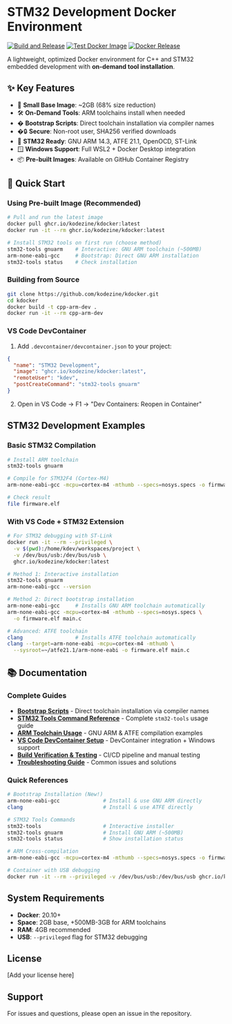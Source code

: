 # STM32 Development Docker Environment

[![Build and Release](https://github.com/kodezine/kdocker/actions/workflows/docker-build.yml/badge.svg)](https://github.com/kodezine/kdocker/actions/workflows/docker-build.yml)
[![Test Docker Image](https://github.com/kodezine/kdocker/actions/workflows/docker-test.yml/badge.svg)](https://github.com/kodezine/kdocker/actions/workflows/docker-test.yml)
[![Docker Release](https://github.com/kodezine/kdocker/actions/workflows/docker-release.yml/badge.svg)](https://github.com/kodezine/kdocker/actions/workflows/docker-release.yml)

A lightweight, optimized Docker environment for C++ and STM32 embedded development with **on-demand tool installation**.

## ✨ Key Features

- 🐳 **Small Base Image**: ~2GB (68% size reduction)
- 🛠️ **On-Demand Tools**: ARM toolchains install when needed
- � **Bootstrap Scripts**: Direct toolchain installation via compiler names
- �🔒 **Secure**: Non-root user, SHA256 verified downloads  
- 🎯 **STM32 Ready**: GNU ARM 14.3, ATFE 21.1, OpenOCD, ST-Link
- 🪟 **Windows Support**: Full WSL2 + Docker Desktop integration
- 📦 **Pre-built Images**: Available on GitHub Container Registry

## 🚀 Quick Start

### Using Pre-built Image (Recommended)
```bash
# Pull and run the latest image
docker pull ghcr.io/kodezine/kdocker:latest
docker run -it --rm ghcr.io/kodezine/kdocker:latest

# Install STM32 tools on first run (choose method)
stm32-tools gnuarm    # Interactive: GNU ARM toolchain (~500MB)
arm-none-eabi-gcc     # Bootstrap: Direct GNU ARM installation
stm32-tools status    # Check installation
```

### Building from Source
```bash
git clone https://github.com/kodezine/kdocker.git
cd kdocker
docker build -t cpp-arm-dev .
docker run -it --rm cpp-arm-dev
```

### VS Code DevContainer
1. Add `.devcontainer/devcontainer.json` to your project:
```json
{
  "name": "STM32 Development",
  "image": "ghcr.io/kodezine/kdocker:latest",
  "remoteUser": "kdev",
  "postCreateCommand": "stm32-tools gnuarm"
}
```
2. Open in VS Code → F1 → "Dev Containers: Reopen in Container"

## STM32 Development Examples

### Basic STM32 Compilation
```bash
# Install ARM toolchain
stm32-tools gnuarm

# Compile for STM32F4 (Cortex-M4)
arm-none-eabi-gcc -mcpu=cortex-m4 -mthumb --specs=nosys.specs -o firmware.elf main.c

# Check result
file firmware.elf
```

### With VS Code + STM32 Extension
```bash
# For STM32 debugging with ST-Link
docker run -it --rm --privileged \
  -v $(pwd):/home/kdev/workspaces/project \
  -v /dev/bus/usb:/dev/bus/usb \
  ghcr.io/kodezine/kdocker:latest
```

```bash
# Method 1: Interactive installation
stm32-tools gnuarm
arm-none-eabi-gcc --version

# Method 2: Direct bootstrap installation  
arm-none-eabi-gcc     # Installs GNU ARM toolchain automatically
arm-none-eabi-gcc -mcpu=cortex-m4 -mthumb --specs=nosys.specs \
  -o firmware.elf main.c

# Advanced: ATFE toolchain
clang                 # Installs ATFE toolchain automatically
clang --target=arm-none-eabi -mcpu=cortex-m4 -mthumb \
  --sysroot=~/atfe21.1/arm-none-eabi -o firmware.elf main.c
```

## 📚 Documentation

### Complete Guides
- **[Bootstrap Scripts](.readme/bootstrap-scripts.md)** - Direct toolchain installation via compiler names
- **[STM32 Tools Command Reference](.readme/stm32-tools-guide.md)** - Complete `stm32-tools` usage guide
- **[ARM Toolchain Usage](.readme/arm-toolchains.md)** - GNU ARM & ATFE compilation examples
- **[VS Code DevContainer Setup](.readme/devcontainer.md)** - DevContainer integration + Windows support
- **[Build Verification & Testing](.readme/build-testing.md)** - CI/CD pipeline and manual testing
- **[Troubleshooting Guide](.readme/troubleshooting.md)** - Common issues and solutions

### Quick References
```bash
# Bootstrap Installation (New!)
arm-none-eabi-gcc              # Install & use GNU ARM directly
clang                          # Install & use ATFE directly

# STM32 Tools Commands  
stm32-tools                    # Interactive installer
stm32-tools gnuarm             # Install GNU ARM (~500MB)  
stm32-tools status             # Show installation status

# ARM Cross-compilation
arm-none-eabi-gcc -mcpu=cortex-m4 -mthumb --specs=nosys.specs -o firmware.elf main.c

# Container with USB debugging
docker run -it --rm --privileged -v /dev/bus/usb:/dev/bus/usb ghcr.io/kodezine/kdocker:latest
```

## System Requirements
- **Docker**: 20.10+  
- **Space**: 2GB base, +500MB-3GB for ARM toolchains
- **RAM**: 4GB recommended  
- **USB**: `--privileged` flag for STM32 debugging

## License

[Add your license here]

## Support

For issues and questions, please open an issue in the repository.
